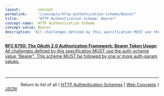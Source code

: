 ```yaml
---
layout:        concept
permalink:     "/concepts/http-authentication-scheme/Bearer"
title:         "HTTP Authentication Scheme: Bearer"
concept-name:  HTTP Authentication Scheme
concept-value: Bearer
description: "All challenges defined by this specification MUST use the auth-scheme value \"Bearer\". This scheme MUST be followed by one or more auth-param values."
---
```


**[RFC 6750: The OAuth 2.0 Authorization Framework: Bearer Token Usage](/specs/IETF/RFC/6750 "This specification describes how to use bearer tokens in HTTP requests to access OAuth 2.0 protected resources. Any party in possession of a bearer token (a &#34;bearer&#34;) can use it to get access to the associated resources (without demonstrating possession of a cryptographic key). To prevent misuse, bearer tokens need to be protected from disclosure in storage and in transport."):** [All challenges defined by this specification MUST use the auth-scheme value "Bearer". This scheme MUST be followed by one or more auth-param values.](http://tools.ietf.org/html/rfc6750#section-3 "Read documentation for HTTP Authentication Scheme &#34;Bearer&#34;")

<br/>
<hr/>

<p style="float : left"><a href="./Bearer.json" title="JSON representing this particular Web Concept value">JSON</a></p>
<p style="text-align: right">Return to list of all ( <a href="../http-authentication-schemes">HTTP Authentication Schemes</a> | <a href="../">Web Concepts</a> )</p>
